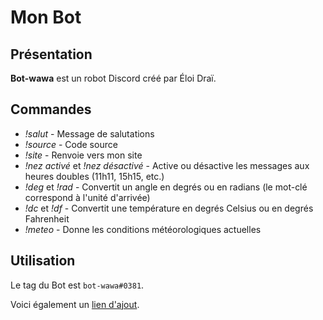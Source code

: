 # Mon Bot

## Présentation
**Bot-wawa** est un robot Discord créé par Éloi Draï.

## Commandes

* _!salut_ - Message de salutations
* _!source_ - Code source
* _!site_ - Renvoie vers mon site 
* _!nez activé_ et _!nez désactivé_ - Active ou désactive les messages aux heures doubles (11h11, 15h15, etc.)
* _!deg_ et _!rad_ - Convertit un angle en degrés ou en radians (le mot-clé correspond à l'unité d'arrivée)
* _!dc_ et _!df_ - Convertit une température en degrés Celsius ou en degrés Fahrenheit
* _!meteo <ville>_ - Donne les conditions météorologiques actuelles

## Utilisation

Le tag du Bot est `bot-wawa#0381`.

Voici également un [lien d'ajout](https://discordapp.com/oauth2/authorize?client_id=596371774585700361&scope=bot&permissions=1275583681).
